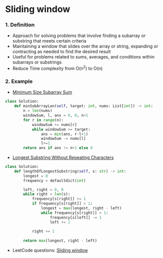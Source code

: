 # Sliding window
### 1. Definition
- Approach for solving problems that involve finding a subarray or substring that meets certain criteria
- Maintaining a window that slides over the array or string, expanding or contracting as needed to find the desired result
- Useful for problems related to sums, averages, and conditions within subarrays or substrings
- Reduce Time complexity from O(n<sup>2</sup>) to O(n)

### 2. Example

- [Minimum Size Subarray Sum](https://leetcode.com/problems/minimum-size-subarray-sum/description/)

```python
class Solution:
    def minSubArrayLen(self, target: int, nums: List[int]) -> int:
        n = len(nums)
        windowSum, l, ans = 0, 0, n+1
        for r in range(n):
            windowSum += nums[r]
            while windowSum >= target:
                ans = min(ans, r-l+1)
                windowSum -= nums[l]
                l+=1
        return ans if ans != n+1 else 0
```

- [Longest Substring Without Repeating Characters](https://leetcode.com/problems/longest-substring-without-repeating-characters/description/)

```python
class Solution:
    def lengthOfLongestSubstring(self, s: str) -> int:
        longest = 0
        frequency = defaultdict(int)

        left, right = 0, 0
        while right < len(s):
            frequency[s[right]] += 1
            if frequency[s[right]] > 1:
                longest = max(longest, right - left)
                while frequency[s[right]] > 1:
                    frequency[s[left]] -= 1
                    left += 1
                
            right += 1
        
        return max(longest, right - left)
```

- LeetCode questions: [Sliding window](https://leetcode.com/tag/sliding-window/)